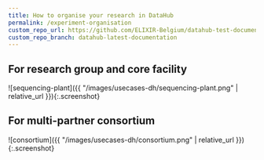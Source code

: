 ```yaml
---
title: How to organise your research in DataHub
permalink: /experiment-organisation
custom_repo_url: https://github.com/ELIXIR-Belgium/datahub-test-documentation
custom_repo_branch: datahub-latest-documentation
---
```


## For research group and core facility

![sequencing-plant]({{ "/images/usecases-dh/sequencing-plant.png" | relative_url }}){:.screenshot}

## For multi-partner consortium

![consortium]({{ "/images/usecases-dh/consortium.png" | relative_url }}){:.screenshot}
